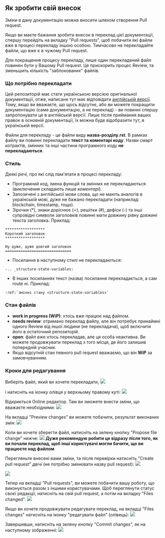 ## Як зробити свій внесок
Зміни в дану документацію можна вносити шляхом створення Pull request.

Якщо ви маєте бажання зробити внесок в переклад цієї документації, спершу перейдіть на вкладку "Pull requests", щоб побачити які файли вже в процесі перекладу іншою особою. Тимчасово не перекладайте файли, що вже є в чужому Pull request.

Для покращення процесу перекладу, лише один перекладений файл повинен бути у Вашому Pull request. Це прискорить процес Review, та зменьшить кількість "заблокованих" файлів.

### Що потрібно перекладати
Цей репозиторій має стати українською версією оригінальної документації, отже, написане тут має відповідати [англійській версії](https://github.com/ethereum/solidity/tree/develop/docs "Документація останньої версії Solidity"). Тому, якщо ви вважаєте, що щось відсутнє, або ви можете покращити документацію (саме документацію, а не переклад) - ви повинні спершу запропонувати це в англійській версії. Лише після приймання ваших правок в основній документації, їх можна буде відобразити тут, в українській версії.

Файли для перекладу - це файли виду **назва-розділу.rst**. В рамках файлу ви повинні перекладати **текст та коментарі коду**. Назви смарт котрактів, змінних та інші частини програмного коду **не перекладаються**.


### Стиль
Деякі речі, про які слід пам'ятати в процесі перекладу:
* Програмний код, імена функцій та змінних не перекладаються (виключення складають лише *коментарі*).
* Запозичені з англійської мови слова, що не мають аналогів в українській мові, дуже не бажано перекладати (наприклад: blockchain, timestamp, тощо).
* Зірочки (\*), знаки доріснює (=), решітки (#), дефіси (-) та інші супровідні символи заголовків повинні мати довжину рівну довжині текста заголовка. Приклад:

~~~
******************
Короткий заголовок
******************

Ну дуже, дуже довгий заголовок
==============================
~~~
* Посилання в наступному стилі не перекладаються:
~~~
-.. _structure-state-variables:
~~~
* В інших посиланнях текст (назва) посилання перекладається, а сам route ні. Приклад:
~~~
:ref:`змінні стану <structure-state-variables>`
~~~

### Стан файлів
* **work in progress (WiP)**: хтось вже працює над файлом.
* **needs review**: отримано переклад файлу, але він потребує принаймні одного Review від іншої людини (не перекладача), щоб включити його в остаточний репозиторій.
* **open**: файл вже хтось перекладав, але ця особа неактивна. Ви можете продовжувати переклад з того місця, де його залишив попередній учасник.
*  Якщо відсутній стан певного pull request вважаємо, що він **WiP** за замовчуванням.

### Кроки для редагування
Виберіть файл, який ви хочете перекладати,
![](https://i.imgur.com/yszFwxD.png)

і натисніть на іконку олівця у верхньому правому куті:
![](https://i.imgur.com/JNyxrnK.png)

Відкриється Online редактор. Там ви зможете внести зміни, що вважаєте необхідними:
![](https://i.imgur.com/9Ac44pO.png)

На вкладці "Preview changes" ви можете побачити, результат виконаних змін:
![](https://i.imgur.com/wfXtRIT.png)

 Коли ви хочете зберегти файл, натисніть на зелену кнопку "Propose file change" нижче:
![](https://i.imgur.com/fCw9XD4.png)
 **Дуже рекомендую робити це відразу після того, як ви почали переклад, щоб інші користувачі могли бачити, що ви працюєте над файлом**

Перегляньте внесені вами зміни, та після перевірки натисніть "Create pull request" *двічі* (не потрібно змінювати назву pull request):
![](https://i.imgur.com/Uee9KOf.png)

![](https://i.imgur.com/rwpL5FE.png)

Тепер на вкладці "Pull requests", ви можете побачити вашу роботу, що виконується разом з іншими користувачами. Щоб переглянути статус своєї редакції, натисніть на свій pull request, а потім на вкладку "Files changed".
![](https://i.imgur.com/41DVJlP.png)

Якщо ви хочете продовжувати редагувати переклад, на вкладці "Files changes" натисніть на іконку "редагувати файл" (олівець):
![](https://i.imgur.com/AFZFWpX.png)

Завершивши, натисніть на зелену кнопку "Commit changes", як на наступному зображенні:
![](https://i.imgur.com/CPFU3dd.png)
